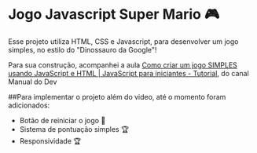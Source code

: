 # Jogo Javascript Super Mario :video_game:
Esse projeto utiliza HTML, CSS e Javascript, para desenvolver um jogo simples, no estilo do "Dinossauro da Google"!

Para sua construção, acompanhei a aula [Como criar um jogo SIMPLES usando JavaScript e HTML | JavaScript para iniciantes - Tutorial](https://www.youtube.com/watch?v=r9buAwVBDhA&t=920s), do canal Manual do Dev

##Para implementar o projeto além do video, até o momento foram adicionados:
- Botão de reiniciar o jogo :arrows_counterclockwise:
- Sistema de pontuação simples :trophy:
- Responsividade :trophy:

